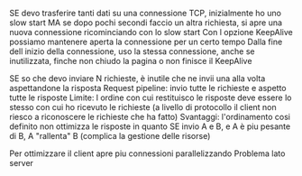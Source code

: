 SE devo trasferire tanti dati su una connessione TCP, inizialmente ho uno slow start MA se dopo pochi secondi faccio un altra richiesta, si apre una nuova connessione ricominciando con lo slow start
Con l opzione KeepAlive possiamo mantenere aperta la connessione per un certo tempo
Dalla fine dell inizio della connessione, uso la stessa connessione, anche se inutilizzata, finche non chiudo la pagina o non finisce il KeepAlive

SE so che devo inviare N richieste, è inutile che ne invii una alla volta aspettandone la risposta
Request pipeline: invio tutte le richieste e aspetto tutte le risposte
Limite: l ordine con cui restituisco le risposte deve essere lo stesso con cui ho ricevuto le richieste (a livello di protocollo il client non riesco a riconoscere le richieste che ha fatto)
Svantaggi: l'ordinamento cosi definito non ottimizza le risposte in quanto SE invio A e B, e A è piu pesante di B, A "rallenta" B (complica la gestione delle risorse)

Per ottimizzare il client apre piu connessioni parallelizzando
Problema lato server 
